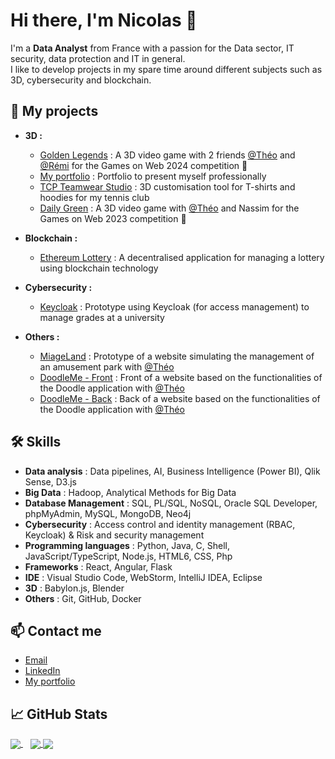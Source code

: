 # Hi there, I'm Nicolas 👋

I'm a **Data Analyst** from France with a passion for the Data sector, IT security, data protection and IT in general.\
I like to develop projects in my spare time around different subjects such as 3D, cybersecurity and blockchain.


## 🚀 My projects
- **3D :**
    - [Golden Legends](https://github.com/Golden-Legends) : A 3D video game with 2 friends [@Théo](https://github.com/Shannorr) and [@Rémi](https://github.com/RemiSaurel) for the Games on Web 2024 competition 🥇
    - [My portfolio](https://nicolasjp.github.io/Portfolio/#/) : Portfolio to present myself professionally
    - [TCP Teamwear Studio](https://nicolasjp.github.io/TCP-Teamwear-Studio/) : 3D customisation tool for T-shirts and hoodies for my tennis club
    - [Daily Green](https://github.com/Shannorr/games-on-web-2023/tree/0.0.1) : A 3D video game with [@Théo](https://github.com/Shannorr) and Nassim for the Games on Web 2023 competition 🥉

- **Blockchain :**
    - [Ethereum Lottery](https://github.com/nicolasjp/EthereumLottery) : A decentralised application for managing a lottery using blockchain technology

- **Cybersecurity :**
    - [Keycloak](https://github.com/nicolasjp/keycloakProject) : Prototype using Keycloak (for access management) to manage grades at a university

- **Others :**
    - [MiageLand](https://github.com/Shannorr/m1-miageland-spring-boot) : Prototype of a website simulating the management of an amusement park with [@Théo](https://github.com/Shannorr)
    - [DoodleMe - Front](https://github.com/Shannorr/Front-DoodleMe) : Front of a website based on the functionalities of the Doodle application with [@Théo](https://github.com/Shannorr)
    - [DoodleMe - Back](https://github.com/Shannorr/Back-DoodleMe) : Back of a website based on the functionalities of the Doodle application with [@Théo](https://github.com/Shannorr)


## 🛠️ Skills
- **Data analysis** : Data pipelines, AI, Business Intelligence (Power BI), Qlik Sense, D3.js
- **Big Data** : Hadoop, Analytical Methods for Big Data
- **Database Management** : SQL, PL/SQL, NoSQL, Oracle SQL Developer, phpMyAdmin, MySQL, MongoDB, Neo4j
- **Cybersecurity** : Access control and identity management (RBAC, Keycloak) & Risk and security management
- **Programming languages** : Python, Java, C, Shell, JavaScript/TypeScript, Node.js, HTML6, CSS, Php
- **Frameworks** : React, Angular, Flask
- **IDE** : Visual Studio Code, WebStorm, IntelliJ IDEA, Eclipse
- **3D** : Babylon.js, Blender
- **Others** : Git, GitHub, Docker


## 📫 Contact me
- [Email](mailto:nicolasjp05@gmail.com)
- [LinkedIn](https://www.linkedin.com/in/nicolas-jacob-peres-a7ba75196/)
- [My portfolio](https://nicolasjp.github.io/Portfolio/)


## 📈 GitHub Stats
<a href="https://github.com/nicolasjp">
  <img align="center" src="https://github-readme-stats.vercel.app/api/top-langs/?username=nicolasjp&&hide=html,makefile,c%2B%2B,c,vcl,groff,dockerfile,shell,objective-c&title_color=ffffff&text_color=c9cacc&icon_color=2bbc8a&bg_color=1d1f21&count_private=true&langs_count=3" />
</a>
&nbsp;&nbsp;
<a href="https://github.com/nicolasjp">
  <img align="center" src="https://github-readme-stats.vercel.app/api?username=nicolasjp&show_icons=true&line_height=27&count_private=true&title_color=ffffff&text_color=c9cacc&icon_color=2bbc8a&bg_color=1d1f21" />
</a>



<a href="https://github.com/nicolasjp">
  <img align="center" src="https://github-profile-trophy.vercel.app/?username=nicolasjp&theme=darkhub" />
</a>
<!-- <a href="https://github.com/nicolasjp">
  <img align="center" src="https://github-readme-streak-stats.herokuapp.com/?user=nicolasjp&theme=dark" />
</a>
<a href="https://github.com/nicolasjp">
  <img align="center" src="https://activity-graph.herokuapp.com/graph?username=nicolasjp&theme=github&bg_color=1d1f21&color=2bbc8a&line=2bbc8a&point=ffffff&area=true" />
</a>
<a href="https://github.com/nicolasjp">
  <img align="center" src="https://metrics.lecoq.io/nicolasjp?template=classic&base.header=0&base.activity=0&base.repositories=0&config.timezone=America%2FNew_York" />
</a>
<a href="https://github.com/nicolasjp">
  <img align="center" src="https://github-readme-stats.vercel.app/api/wakatime?username=nicolasjp&layout=compact&theme=dark" />
</a> -->